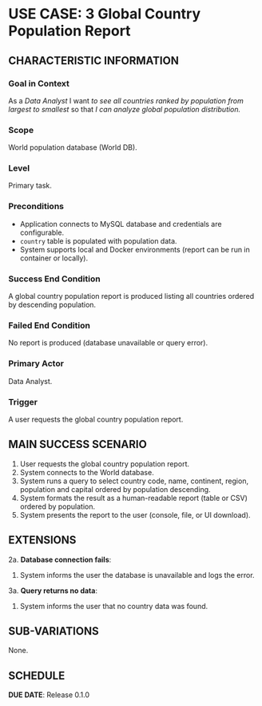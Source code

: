 # USE CASE: 3 Global Country Population Report

## CHARACTERISTIC INFORMATION

### Goal in Context

As a *Data Analyst* I want *to see all countries ranked by population from largest to smallest* so that *I can analyze global population distribution.*

### Scope

World population database (World DB).

### Level

Primary task.

### Preconditions

- Application connects to MySQL database and credentials are configurable.
- `country` table is populated with population data.
- System supports local and Docker environments (report can be run in container or locally).

### Success End Condition

A global country population report is produced listing all countries ordered by descending population.

### Failed End Condition

No report is produced (database unavailable or query error).

### Primary Actor

Data Analyst.

### Trigger

A user requests the global country population report.

## MAIN SUCCESS SCENARIO

1. User requests the global country population report.
2. System connects to the World database.
3. System runs a query to select country code, name, continent, region, population and capital ordered by population descending.
4. System formats the result as a human-readable report (table or CSV) ordered by population.
5. System presents the report to the user (console, file, or UI download).

## EXTENSIONS

2a. **Database connection fails**:
   1. System informs the user the database is unavailable and logs the error.

3a. **Query returns no data**:
   1. System informs the user that no country data was found.

## SUB-VARIATIONS

None.

## SCHEDULE

**DUE DATE**: Release 0.1.0
